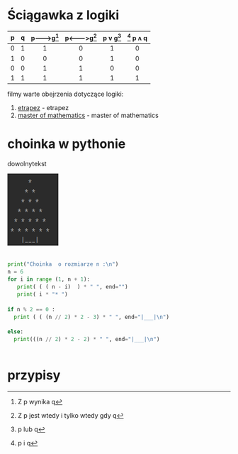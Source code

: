 
 
 

 # Ściągawka z logiki  

 |**p**|**q**|**p--->g**[^1]|**p<--->g**[^2]|**p v g**[^3]|[^4] **p ʌ q**        
 |:---:|:---:|:---:| :---:|:---:|:---:  
 |0|1|1 | 0|1|0
 |1|0|0 | 0|1|0
 |0|0|1 | 1|0|0
 |1|1|1 | 1|1|1    

filmy warte obejrzenia dotyczące logiki:  
1. [etrapez](https://www.youtube.com/watch?v=ydOE7QQQ5q0) - etrapez  
2. [master of mathematics](https://www.youtube.com/watch?v=IlNvtveESII) - master of mathematics 



 
 # choinka w pythonie 
 dowolnytekst
 
 ![choinka](choinka.png) 
 ```py   

print("Choinka  o rozmiarze n :\n")
n = 6
for i in range (1, n + 1):
    print( ( ( n - i)  ) * " ", end="")
    print( i * "* ")

if n % 2 == 0 :
   print ( ( (n // 2) * 2 - 3) * " ", end="|___|\n")

else:
   print(((n // 2) * 2 - 2) * " ", end="|___|\n") 
   
``` 


 # przypisy
 

 [^1]: Z p wynika q  

 [^2]: Z p jest wtedy i tylko wtedy gdy q  

 [^3]: p lub q  

 [^4]: p i q




